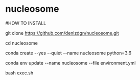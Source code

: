 # nucleosome
 
#HOW TO INSTALL

git clone https://github.com/denizdgn/nucleosome.git

cd nucleosome

conda create --yes --quiet --name nucleosome python=3.6

conda env update --name  nucleosome --file environment.yml 

bash exec.sh
